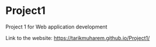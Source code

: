 # Project1
 Project 1 for Web application development


Link to the website: https://tarikmuharem.github.io/Project1/
